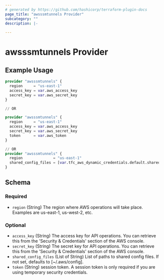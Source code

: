 ```yaml
---
# generated by https://github.com/hashicorp/terraform-plugin-docs
page_title: "awsssmtunnels Provider"
subcategory: ""
description: |-
  
---
```


# awsssmtunnels Provider



## Example Usage

```terraform
provider "awsssmtunnels" {
  region     = "us-east-1"
  access_key = var.aws_access_key
  secret_key = var.aws_secret_key
}

// OR

provider "awsssmtunnels" {
  region     = "us-east-1"
  access_key = var.aws_access_key
  secret_key = var.aws_secret_key
  token      = var.aws_token
}

// OR
provider "awsssmtunnels" {
  region              = "us-east-1"
  shared_config_files = [var.tfc_aws_dynamic_credentials.default.shared_config_file]
}
```

<!-- schema generated by tfplugindocs -->
## Schema

### Required

- `region` (String) The region where AWS operations will take place. Examples
are us-east-1, us-west-2, etc.

### Optional

- `access_key` (String) The access key for API operations. You can retrieve this
from the 'Security & Credentials' section of the AWS console.
- `secret_key` (String) The secret key for API operations. You can retrieve this
from the 'Security & Credentials' section of the AWS console.
- `shared_config_files` (List of String) List of paths to shared config files. If not set, defaults to [~/.aws/config].
- `token` (String) session token. A session token is only required if you are
using temporary security credentials.
